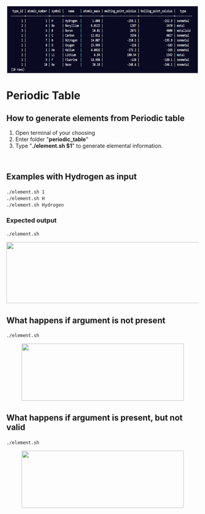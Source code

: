 <div style="text-align:center"><img height="175" width="500" src="https://github.com/KylesTech95/periodic-table-sh/blob/main/media/all%20tables.png?raw=true"></div>

# Periodic Table

## How to generate elements from Periodic table
1. Open terminal of your choosing
2. Enter folder "__periodic_table__"
3. Type "__./element.sh $1__" to generate elemental information.
<br>

## Examples with Hydrogen as input
``` ./element.sh 1 ``` <br>
``` ./element.sh H ```<br>
``` ./element.sh Hydrogen ```<br>
### Expected output
``` ./element.sh ```
<div style="text-align:center"><img height="160" width="600" src="https://github.com/KylesTech95/periodic-table-sh/blob/main/media/element-test-Hydrogen.png?raw=true"></div>

## What happens if argument is not present
``` ./element.sh ```
<div style="text-align:center"><img height="150" width="425" src="https://github.com/KylesTech95/periodic-table-sh/blob/main/media/element-test-no-argument.png?raw=true"></div>

## What happens if argument is present, but not valid
``` ./element.sh ```
<div style="text-align:center"><img height="150" width="425" src="https://github.com/KylesTech95/periodic-table-sh/blob/main/media/element-test-invalid.png?raw=true"></div>